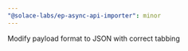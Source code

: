 ```yaml
---
"@solace-labs/ep-async-api-importer": minor
---
```


Modify payload format to JSON with correct tabbing
